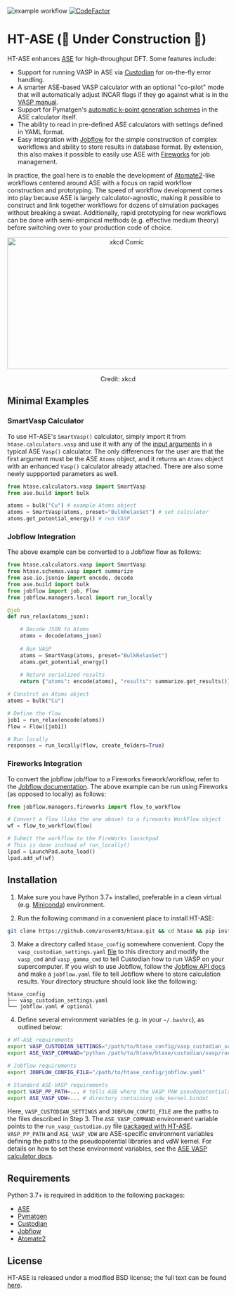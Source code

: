 ![example workflow](https://github.com/arosen93/htase/actions/workflows/workflow.yaml/badge.svg)
[![CodeFactor](https://www.codefactor.io/repository/github/arosen93/htase/badge)](https://www.codefactor.io/repository/github/arosen93/htase)

# HT-ASE (🚧 Under Construction 🚧)
HT-ASE enhances [ASE](https://wiki.fysik.dtu.dk/ase/index.html) for high-throughput DFT. Some features include:
- Support for running VASP in ASE via [Custodian](https://github.com/materialsproject/custodian) for on-the-fly error handling.
- A smarter ASE-based VASP calculator with an optional "co-pilot" mode that will automatically adjust INCAR flags if they go against what is in the [VASP manual](https://www.vasp.at/wiki/index.php/Main_page).
- Support for Pymatgen's [automatic k-point generation schemes](https://pymatgen.org/pymatgen.io.vasp.inputs.html?highlight=kpoints#pymatgen.io.vasp.inputs.Kpoints) in the ASE calculator itself.
- The ability to read in pre-defined ASE calculators with settings defined in YAML format.
- Easy integration with [Jobflow](https://materialsproject.github.io/jobflow/) for the simple construction of complex workflows and ability to store results in database format. By extension, this also makes it possible to easily use ASE with [Fireworks](https://github.com/materialsproject/fireworks) for job management.

In practice, the goal here is to enable the development of [Atomate2](https://github.com/materialsproject/atomate2)-like workflows centered around ASE with a focus on rapid workflow construction and prototyping. The speed of workflow development comes into play because ASE is largely calculator-agnostic, making it possible to construct and link together workflows for dozens of simulation packages without breaking a sweat. Additionally, rapid prototyping for new workflows can be done with semi-empirical methods (e.g. effective medium theory) before switching over to your production code of choice.
<p align="center">
<img src="https://imgs.xkcd.com/comics/standards_2x.png" alt="xkcd Comic" width="528" height="300">
<p align="center">
Credit: xkcd
</p>

## Minimal Examples
### SmartVasp Calculator
To use HT-ASE's `SmartVasp()` calculator, simply import it from `htase.calculators.vasp` and use it with any of the [input arguments](https://wiki.fysik.dtu.dk/ase/ase/calculators/vasp.html#ase.calculators.vasp.Vasp) in a typical ASE `Vasp()` calculator. The only differences for the user are that the first argument must be the ASE `Atoms` object, and it returns an `Atoms` object with an enhanced `Vasp()` calculator already attached. There are also some newly suppported parameters as well.

```python
from htase.calculators.vasp import SmartVasp
from ase.build import bulk

atoms = bulk("Cu") # example Atoms object
atoms = SmartVasp(atoms, preset="BulkRelaxSet") # set calculator
atoms.get_potential_energy() # run VASP
```

### Jobflow Integration
The above example can be converted to a Jobflow flow as follows: 
```python
from htase.calculators.vasp import SmartVasp
from htase.schemas.vasp import summarize
from ase.io.jsonio import encode, decode
from ase.build import bulk
from jobflow import job, Flow
from jobflow.managers.local import run_locally

@job
def run_relax(atoms_json):

    # Decode JSON to Atoms
    atoms = decode(atoms_json)
            
    # Run VASP
    atoms = SmartVasp(atoms, preset="BulkRelaxSet")
    atoms.get_potential_energy()
    
    # Return serialized results
    return {"atoms": encode(atoms), "results": summarize.get_results()}

# Constrct an Atoms object
atoms = bulk("Cu") 

# Define the flow
job1 = run_relax(encode(atoms))
flow = Flow([job1])

# Run locally
responses = run_locally(flow, create_folders=True)
```
### Fireworks Integration
To convert the jobflow job/flow to a Fireworks firework/workflow, refer to the [Jobflow documentation](https://materialsproject.github.io/jobflow/jobflow.managers.html#module-jobflow.managers.fireworks). The above example can be run using Fireworks (as opposed to locally) as follows:
```python
from jobflow.managers.fireworks import flow_to_workflow

# Convert a flow (like the one above) to a fireworks WorkFlow object
wf = flow_to_workflow(flow)

# Submit the workflow to the FireWorks launchpad
# This is done instead of run_locally()
lpad = LaunchPad.auto_load()
lpad.add_wf(wf)
```

## Installation
1. Make sure you have Python 3.7+ installed, preferable in a clean virtual (e.g. [Miniconda](https://docs.conda.io/en/latest/miniconda.html)) environment.

2. Run the following command in a convenient place to install HT-ASE:
```bash
git clone https://github.com/arosen93/htase.git && cd htase && pip install -r requirements.txt && pip install -e .
```

3. Make a directory called `htase_config` somewhere convenient. Copy the `vasp_custodian_settings.yaml` [file](https://github.com/arosen93/HT-ASE/blob/main/htase/custodian/vasp/vasp_custodian_settings.yaml) to this directory and modify the `vasp_cmd` and `vasp_gamma_cmd` to tell Custodian how to run VASP on your supercomputer. If you wish to use Jobflow, follow the [Jobflow API docs](https://materialsproject.github.io/jobflow/jobflow.settings.html?highlight=jobflow_config_file#jobflow.settings.JobflowSettings) and make a `jobflow.yaml` file to tell Jobflow where to store calculation results. Your directory structure should look like the following:

```
htase_config
├── vasp_custodian_settings.yaml
└── jobflow.yaml # optional
```

4. Define several environment variables (e.g. in your `~/.bashrc`), as outlined below:
```bash
# HT-ASE requirements
export VASP_CUSTODIAN_SETTINGS="/path/to/htase_config/vasp_custodian_settings.yaml"
export ASE_VASP_COMMAND="python /path/to/htase/htase/custodian/vasp/run_vasp_custodian.py"

# Jobflow requirements
export JOBFLOW_CONFIG_FILE="/path/to/htase_config/jobflow.yaml"

# Standard ASE-VASP requirements
export VASP_PP_PATH=... # tells ASE where the VASP PAW pseudopotentials are
export ASE_VASP_VDW=... # directory containing vdw_kernel.bindat
```
Here, `VASP_CUSTODIAN_SETTINGS` and `JOBFLOW_CONFIG_FILE` are the paths to the files described in Step 3. The `ASE_VASP_COMMAND` environment variable points to the `run_vasp_custodian.py` file [packaged with HT-ASE](https://github.com/arosen93/htase/blob/main/htase/custodian/vasp/run_vasp_custodian.py). `VASP_PP_PATH` and `ASE_VASP_VDW` are ASE-specific environment variables defining the paths to the pseudopotential libraries and vdW kernel. For details on how to set these environment variables, see the [ASE VASP calculator docs](https://wiki.fysik.dtu.dk/ase/ase/calculators/vasp.html#pseudopotentials). 

## Requirements
Python 3.7+ is required in addition to the following packages:
- [ASE](https://gitlab.com/ase/ase)
- [Pymatgen](https://github.com/materialsproject/pymatgen)
- [Custodian](https://github.com/materialsproject/custodian)
- [Jobflow](https://github.com/materialsproject/jobflow)
- [Atomate2](https://github.com/materialsproject/atomate2)

## License
HT-ASE is released under a modified BSD license; the full text can be found [here](https://github.com/arosen93/htase/blob/main/LICENSE.md).
